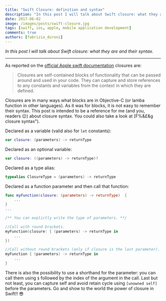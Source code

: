 ```yaml
---
title: "Swift Closure: definition and syntax"
description: "In this post I will talk about Swift closure: what they are and their syntax"
date: 2017-06-02
image: /images/posts/swift-closure.jpg
tags: [swift, ios, apple, mobile application development]
comments: true
authors: [fabrizio_duroni]
---
```


*In this post I will talk about Swift closure: what they are and their syntax.*

---

As reported on
the [official Apple swift documentation](https://docs.swift.org/swift-book/LanguageGuide/Closures.html "official Apple swift documentation")
closures are:

> Closures are self-contained blocks of functionality that can be passed around and used in your code. They can capture and store references to any constants and variables from the context in which they are defined.

Closures are in many ways what blocks are in Objective-C (or lamba function in other languages). As it was for blocks,
it is not easy to remember their syntax. This post is intended to be a reference for me (and you, readers :wink:) about
closure syntax. You could also take a look
at [F$%&£&g closure syntax](http://fuckingclosuresyntax.com "F$%&£&g closure syntax").

Declared as a variable (valid also for `let` constants):

```swift
var closure: (parameters) -> returnType
```

Declared as an optional variable:

```swift
var closure: ((parameters) -> returnType)?
```

Declared as a type alias:

```swift
typealias ClosureType = (parameters) -> returnType
```

Declared as a function parameter and then call that function:

```swift
func myFunction(closure: (parameters) -> returnType)  {
    ...
}
...

/** You can explictly write the type of parameters. **/

//Call with round brackets.
myFunction(closure: { (parameters) -> returnType in
    ...
})

//Call without round brackets (only if closure is the last parameter).
myFunction { (parameters) -> returnType in
    ...
}
```

There is also the possibility to use a shorthand for the parameter: you can call them using `$` followed by the index of
the argument in the call. Last but not least, you can capture self and avoid retain cycle using `[unowned self]` before the parameters. Go and show to the world the power of closure in Swift!! :sunglasses:

